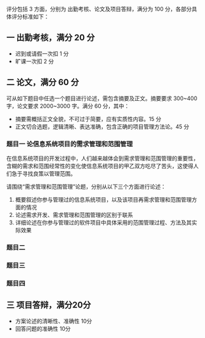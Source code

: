 评分包括 3 方面，分别为 出勤考核、论文及项目答辩，满分为 100 分，各部分具体评分标准如下：

## 一 出勤考核，满分 20 分

* 迟到或请假一次扣 1 分
* 旷课一次扣 2 分

## 二 论文，满分 60 分

可从如下题目中任选一个题目进行论述，需包含摘要及正文。摘要要求 300~400 字，论文要求 2000~3000 字。满分 60 分，其中：

* 摘要需概括正文全貌，不可过于简要，应有实质性内容。15 分
* 正文切合选题，逻辑清晰、表达准确，包含正确的项目管理方法论。45 分

### 题目一 论信息系统项目的需求管理和范围管理

在信息系统项目的开发过程中，人们越来越体会到需求管理和范围管理的重要性，含糊的需求和范围经常性的变化使信息系统项目的甲乙双方吃尽了苦头，这使得人们急于寻找良策以管理范围。

请围绕“需求管理和范围管理”论题，分别从以下三个方面进行论述：

1. 概要叙述你参与管理过的信息系统项目，以及该项目再需求管理和范围管理方面的情况
1. 论述需求开发、需求管理和范围管理的区别于联系
1. 详细论述在你参与管理过的软件项目中具体采用的范围管理过程、方法及其实际效果

### 题目二

### 题目三

### 题目四

## 三 项目答辩，满分20分

* 方案论述的清晰性、准确性 10分
* 回答问题的准确性 10分
